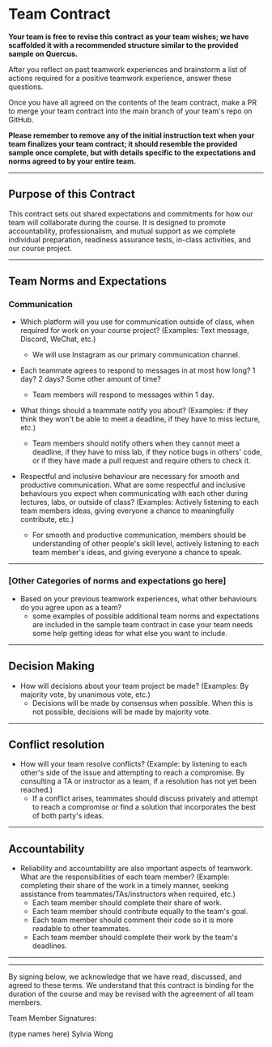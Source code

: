 # Team Contract

**Your team is free to revise this contract as your team wishes; we have scaffolded it with a recommended structure similar to the provided sample on Quercus.**

After you reflect on past teamwork experiences and brainstorm a list of actions required for a positive teamwork experience, answer these questions. 

Once you have all agreed on the contents of the team contract, make a PR to merge your team contract into the main branch of your team's repo on GitHub.

**Please remember to remove any of the initial instruction text when your team finalizes your team contract; it should resemble the provided sample once complete, but with details specific to the expectations and norms agreed to by your entire team.**

---
## Purpose of this Contract

This contract sets out shared expectations and commitments for how our team will collaborate during the course. It is designed to promote accountability, professionalism, and mutual support as we complete individual preparation, readiness assurance tests, in-class activities, and our course project.

---
## Team Norms and Expectations

### Communication

* Which platform will you use for communication outside of class, when required for work on your course project? (Examples: Text message, Discord, WeChat, etc.)
  * We will use Instagram as our primary communication channel.

* Each teammate agrees to respond to messages in at most how long? 1 day? 2 days? Some other amount of time? 
  * Team members will respond to messages within 1 day.

* What things should a teammate notify you about? (Examples: if they think they won't be able to meet a deadline, if they have to miss lecture, etc.)
  * Team members should notify others when they cannot meet a deadline, if they have to miss lab, if they notice bugs in others' code, or if they have made a pull request and require others to check it.

* Respectful and inclusive behaviour are necessary for smooth and productive communication. What are some respectful and inclusive behaviours you expect when communicating with each other during lectures, labs, or outside of class? (Examples: Actively listening to each team members ideas, giving everyone a chance to meaningfully contribute, etc.)
  * For smooth and productive communication, members should be understanding of other people's skill level, actively listening to each team member's ideas, and giving everyone a chance to speak.

---

### [Other Categories of norms and expectations go here]

* Based on your previous teamwork experiences, what other behaviours do you agree upon as a team?
    - some examples of possible additional team norms and expectations are included in the sample team contract in case your team needs some help getting ideas for what else you want to include.

---

## Decision Making

* How will decisions about your team project be made? (Examples: By majority vote, by unanimous vote, etc.)
  * Decisions will be made by consensus when possible. When this is not possible, decisions will be made by majority vote. 

---
## Conflict resolution

* How will your team resolve conflicts? (Example: by listening to each other's side of the issue and attempting to reach a compromise. By consulting a TA or instructor as a team, if a resolution has not yet been reached.)
  * If a conflict arises, teammates should discuss privately and attempt to reach a compromise or find a solution that incorporates the best of both party's ideas.

---

## Accountability

* Reliability and accountability are also important aspects of teamwork. What are the responsibilities of each team member? (Example: completing their share of the work in a timely manner, seeking assistance from teammates/TAs/instructors when required, etc.)
  * Each team member should complete their share of work.
  * Each team member should contribute equally to the team's goal.
  * Each team member should comment their code so it is more readable to other teammates.
  * Each team member should complete their work by the team's deadlines.

---

---

By signing below, we acknowledge that we have read, discussed, and agreed to these terms. We understand that this contract is binding for the duration of the course and may be revised with the agreement of all team members.

Team Member Signatures:

(type names here)
Sylvia Wong
